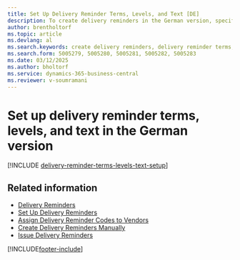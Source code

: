 ```yaml
---
title: Set Up Delivery Reminder Terms, Levels, and Text [DE]
description: To create delivery reminders in the German version, specific setup steps are required.
author: brentholtorf
ms.topic: article
ms.devlang: al
ms.search.keywords: create delivery reminders, delivery reminder terms, delivery reminder levels, delivery reminder text, delivery reminder setup, German version
ms.search.form: 5005279, 5005280, 5005281, 5005282, 5005283
ms.date: 03/12/2025
ms.author: bholtorf
ms.service: dynamics-365-business-central
ms.reviewer: v-soumramani
---
```


# Set up delivery reminder terms, levels, and text in the German version

[!INCLUDE [delivery-reminder-terms-levels-text-setup](../includes/ATCHDE/delivery-reminder-terms-levels-text-setup.md)]

## Related information

- [Delivery Reminders](delivery-reminders.md)  
- [Set Up Delivery Reminders](how-to-set-up-delivery-reminders.md)  
- [Assign Delivery Reminder Codes to Vendors](how-to-assign-delivery-reminder-codes-to-vendors.md)  
- [Create Delivery Reminders Manually](how-to-create-delivery-reminders-manually.md)  
- [Issue Delivery Reminders](how-to-issue-delivery-reminders.md)  

[!INCLUDE[footer-include](../../includes/footer-banner.md)]
